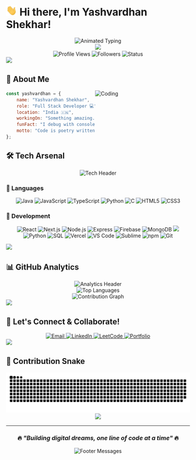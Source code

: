 # <img src="https://raw.githubusercontent.com/ABSphreak/ABSphreak/master/gifs/Hi.gif" width="30px"> Hi there, I'm Yashvardhan Shekhar! 

<div align="center">
  <img src="https://readme-typing-svg.herokuapp.com?font=Fira+Code&size=35&duration=2000&pause=500&color=00D9FF&center=true&vCenter=true&multiline=true&width=800&height=100&lines=Full+Stack+Developer+%F0%9F%9A%80;Mobile+App+Wizard+%F0%9F%93%B1;3D+Web+Magician+%E2%9C%A8;Problem+Solver+%F0%9F%A7%A9;Code+Poet+%F0%9F%8E%AD" alt="Animated Typing" />
</div>

<div align="center">
  <img src="https://capsule-render.vercel.app/api?type=waving&color=gradient&customColorList=6,11,20&height=180&section=header&text=Welcome%20to%20my%20Digital%20Universe&fontSize=42&fontColor=fff&animation=twinkling&fontAlignY=32" />
</div>

<div align="center">
  <img src="https://komarev.com/ghpvc/?username=yashvardhanshekhar&color=blueviolet&style=for-the-badge&label=PROFILE+VIEWS&animated=true" alt="Profile Views" />
  <img src="https://img.shields.io/github/followers/yashvardhanshekhar?color=blue&style=for-the-badge&logo=github&label=FOLLOWERS" alt="Followers" />
  <img src="https://img.shields.io/badge/Status-Coding%20Ninja-brightgreen?style=for-the-badge&logo=statuspage&logoColor=white" alt="Status" />
</div>

<img src="https://user-images.githubusercontent.com/73097560/115834477-dbab4500-a447-11eb-908a-139a6edaec5c.gif">

## 🚀 About Me

<img align="right" alt="Coding" width="260" src="https://cdn.dribbble.com/users/1162077/screenshots/3848914/programmer.gif">

```javascript
const yashvardhan = {
    name: "Yashvardhan Shekhar",
    role: "Full Stack Developer 💻",
    location: "India 🇮🇳",
    workingOn: "Something amazing... 🔥",
    funFact: "I debug with console.log()",
    motto: "Code is poetry written in logic ✨"
};
```



## 🛠️ Tech Arsenal

<div align="center">
  <img src="https://readme-typing-svg.herokuapp.com?font=Fira+Code&size=25&duration=1000&pause=500&color=36BCF7&center=true&vCenter=true&width=500&lines=Technologies+I+Master+%F0%9F%94%A5" alt="Tech Header" />
</div>

### 🎨 Languages
<div align="center">
<p>
 <img src="https://skillicons.dev/icons?i=java" alt="Java" />
<img src="https://skillicons.dev/icons?i=js" alt="JavaScript" />

<img src="https://skillicons.dev/icons?i=ts" alt="TypeScript" />
 <img src="https://skillicons.dev/icons?i=python" alt="Python" />
  <img src="https://skillicons.dev/icons?i=c" alt="C" />
    <img src="https://skillicons.dev/icons?i=html" alt="HTML5" />
  <img src="https://skillicons.dev/icons?i=css" alt="CSS3" />
</p>
</div>

### 📱 Development
<div align="center">
<p>  <img src="https://skillicons.dev/icons?i=react" alt="React" />
  <img src="https://skillicons.dev/icons?i=nextjs" alt="Next.js" />

  <img src="https://skillicons.dev/icons?i=nodejs" alt="Node.js" />
  <img src="https://skillicons.dev/icons?i=express" alt="Express" />
  <img src="https://skillicons.dev/icons?i=firebase" alt="Firebase" />
  <img src="https://skillicons.dev/icons?i=mongodb" alt="MongoDB" />
 <img src="https://skillicons.dev/icons?i=react" />
  <img src="https://skillicons.dev/icons?i=python" alt="Python" />
  <img src="https://skillicons.dev/icons?i=mysql" alt="SQL" />
  <img src="https://skillicons.dev/icons?i=vercel" alt="Vercel" />
  <img src="https://skillicons.dev/icons?i=vscode" alt="VS Code" />
  <img src="https://skillicons.dev/icons?i=sublime" alt="Sublime" />
  <img src="https://skillicons.dev/icons?i=npm" alt="npm" />
  <img src="https://skillicons.dev/icons?i=git" alt="Git" />
</p>
</div>

<img src="https://user-images.githubusercontent.com/73097560/115834477-dbab4500-a447-11eb-908a-139a6edaec5c.gif">

## 📊 GitHub Analytics

<div align="center">
  <img src="https://readme-typing-svg.herokuapp.com?font=Fira+Code&size=25&duration=1500&pause=500&color=FF6B6B&center=true&vCenter=true&width=400&lines=My+Coding+Journey+%F0%9F%93%88" alt="Analytics Header" />
</div>



<div align="center">
  <img width="50%" src="https://github-readme-stats.vercel.app/api/top-langs/?username=yashvardhanshekhar&layout=compact&theme=tokyonight&hide_border=true&bg_color=0D1117&title_color=F85D7F&text_color=C9D1D9" alt="Top Languages" />
</div>

<div align="center">
  <img src="https://github-readme-activity-graph.vercel.app/graph?username=yashvardhanshekhar&custom_title=Yashvardhan's%20Contribution%20Graph&bg_color=0D1117&color=C9D1D9&line=F85D7F&point=F8D866&area=true&hide_border=true" alt="Contribution Graph" />
</div>

<img src="https://user-images.githubusercontent.com/73097560/115834477-dbab4500-a447-11eb-908a-139a6edaec5c.gif">


## 🤝 Let's Connect & Collaborate!

<div align="center">
  <a href="mailto:yashvardhan.shekhar.work@gmail.com">
    <img src="https://img.shields.io/badge/Email-Let's%20Chat!-D14836?style=for-the-badge&logo=gmail&logoColor=white" alt="Email" />
  </a>
  <a href="https://linkedin.com/in/yashvardhanshekhar">
    <img src="https://img.shields.io/badge/LinkedIn-Connect%20Now-0077B5?style=for-the-badge&logo=linkedin&logoColor=white" alt="LinkedIn" />
  </a>
  <a href="https://leetcode.com/u/YashvardhanShekhar">
   <img src="https://img.shields.io/badge/LeetCode-Profile-F89F1B?style=for-the-badge&logo=leetcode&logoColor=white" alt="LeetCode" />

  </a>
  <a href="https://yashvardhanshekhar.dev">
    <img src="https://img.shields.io/badge/Portfolio-Visit%20Now-FF5722?style=for-the-badge&logo=firefox&logoColor=white" alt="Portfolio" />
  </a>
</div>



 
</div>

<img src="https://user-images.githubusercontent.com/73097560/115834477-dbab4500-a447-11eb-908a-139a6edaec5c.gif">

## 🐍 Contribution Snake

<div align="center">
  <img src="https://raw.githubusercontent.com/Platane/snk/output/github-contribution-grid-snake-dark.svg" alt="Snake eating my contributions" />
</div>

<div align="center">
  <img src="https://capsule-render.vercel.app/api?type=waving&color=gradient&customColorList=6,11,20&height=150&section=footer&text=Thanks%20for%20Visiting!&fontSize=32&fontColor=fff&animation=fadeIn&fontAlignY=65" />
</div>

---

<div align="center">
  
### 🔥 *"Building digital dreams, one line of code at a time"* 🔥

<img src="https://readme-typing-svg.herokuapp.com?font=Fira+Code&size=18&duration=2000&pause=1000&color=F39C12&center=true&vCenter=true&width=600&lines=⭐+Star+my+repos+if+you+find+them+interesting!;🚀+Let's+collaborate+and+build+the+future!;💡+Always+open+to+new+ideas+and+opportunities!" alt="Footer Messages" />

</div>

